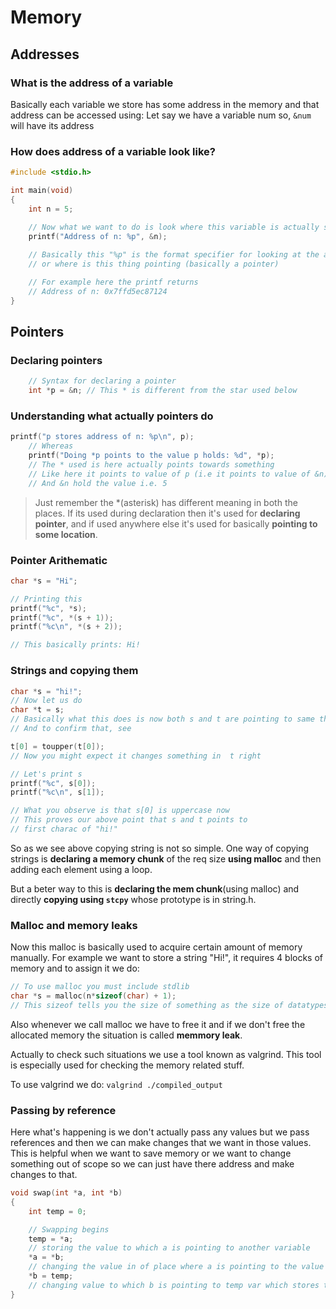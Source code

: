 # Memory

## Addresses

### What is the address of a variable

Basically each variable we store has some address in the memory and that address can be accessed using:
Let say we have a variable num so, `&num` will have its address

### How does address of a variable look like?

```c
#include <stdio.h>

int main(void)
{
    int n = 5; 

    // Now what we want to do is look where this variable is actually stored
    printf("Address of n: %p", &n);
    
    // Basically this "%p" is the format specifier for looking at the address of something.
    // or where is this thing pointing (basically a pointer)

    // For example here the printf returns 
    // Address of n: 0x7ffd5ec87124
}
```

## Pointers

### Declaring pointers 

```c
    // Syntax for declaring a pointer 
    int *p = &n; // This * is different from the star used below
```

### Understanding what actually pointers do 

```c
printf("p stores address of n: %p\n", p);
    // Whereas
    printf("Doing *p points to the value p holds: %d", *p);
    // The * used is here actually points towards something 
    // Like here it points to value of p (i.e it points to value of &n)
    // And &n hold the value i.e. 5
```

> Just remember the *(asterisk) has different meaning in both the places. If its used during declaration then it's used for **declaring pointer**, and if used anywhere else it's used for basically **pointing to some location**.

### Pointer Arithematic

```c
char *s = "Hi";

// Printing this 
printf("%c", *s);
printf("%c", *(s + 1));
printf("%c\n", *(s + 2));

// This basically prints: Hi!
```

### Strings and copying them 

```c
char *s = "hi!";
// Now let us do 
char *t = s;
// Basically what this does is now both s and t are pointing to same thing 
// And to confirm that, see 

t[0] = toupper(t[0]);
// Now you might expect it changes something in  t right

// Let's print s 
printf("%c", s[0]);
printf("%c\n", s[1]);

// What you observe is that s[0] is uppercase now
// This proves our above point that s and t points to 
// first charac of "hi!"
```

So as we see above copying string is not so simple. One way of copying strings is **declaring a memory chunk** of the req size **using malloc** and then adding each element using a loop.

But a beter way to this is **declaring the mem chunk**(using malloc) and directly **copying using `stcpy`** whose prototype is in string.h.

### Malloc and memory leaks

Now this malloc is basically used to acquire certain amount of memory manually.
For example we want to store a string "Hi!", it requires 4 blocks of memory and to assign it we do:

```c
// To use malloc you must include stdlib
char *s = malloc(n*sizeof(char) + 1);
// This sizeof tells you the size of something as the size of datatypes vary accross different machines.
```

Also whenever we call malloc we have to free it and if we don't free the allocated memory the situation is called **memmory leak**.

Actually to check such situations we use a tool known as valgrind. 
This tool is especially used for checking the memory related stuff.

To use valgrind we do: `valgrind ./compiled_output`

### Passing by reference 

Here what's happening is we don't actually pass any values but we pass references and then we can make changes that we want in those values.
This is helpful when we want to save memory or we want to change something out of scope so we can just have there address and make changes to that.

```c
void swap(int *a, int *b)
{
    int temp = 0;

    // Swapping begins
    temp = *a; 
    // storing the value to which a is pointing to another variable
    *a = *b; 
    // changing the value in of place where a is pointing to the value where b was pointing
    *b = temp; 
    // changing value to which b is pointing to temp var which stores the value where a what pointing
}
```